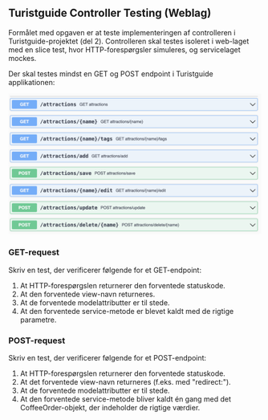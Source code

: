 ## Turistguide Controller Testing (Weblag)

Formålet med opgaven er at teste implementeringen af controlleren i Turistguide-projektet (del 2). 
Controlleren skal testes isoleret i web-laget med en slice test, hvor HTTP-forespørgsler simuleres, og servicelaget mockes.

Der skal testes mindst en GET og POST endpoint i Turistguide applikationen:

![Turistguide endpoints](assets/turistguide-endpoints.png)

### GET-request

Skriv en test, der verificerer følgende for et GET-endpoint:
1. At HTTP-forespørgslen returnerer den forventede statuskode. 
2. At den forventede view-navn returneres. 
3. At de forventede modelattributter er til stede. 
4. At den forventede service-metode er blevet kaldt med de rigtige parametre.

### POST-request

Skriv en test, der verificerer følgende for et POST-endpoint:
1. At HTTP-forespørgslen returnerer den forventede statuskode. 
2. At det forventede view-navn returneres (f.eks. med "redirect:"). 
3. At de forventede modelattributter er til stede. 
4. At den forventede service-metode bliver kaldt én gang med det CoffeeOrder-objekt, der indeholder de rigtige værdier.
